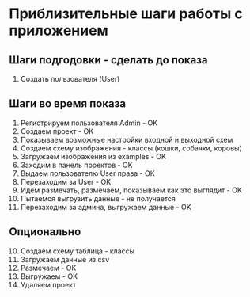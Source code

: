 # Приблизительные шаги работы с приложением

## Шаги подгодовки - сделать до показа
1. Создать пользователя (User)


## Шаги во время показа
1. Регистрируем пользователя Admin - OK
2. Создаем проект - OK
 1. Показываем возможные настройки входной и выходной схем
 2. Создаем схему изображения - классы (кошки, собачки, коровы)
3. Загружаем изображения из examples - OK
4. Заходим в панель проектов - OK
5. Выдаем пользователю User права - OK
6. Перезаходим за User - OK
7. Идем размечать, размечаем, показываем как это выглядит - OK
8. Пытаемся выгрузить данные - не получается
9. Перезаходим за админа, выгружаем данные - OK

## Опционально
10. Создаем схему таблица - классы
11. Загружаем данные из csv
12. Размечаем - OK
13. Выгружаем - OK
14. Удаляем проект

  